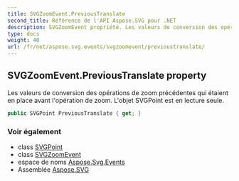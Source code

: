 ```yaml
---
title: SVGZoomEvent.PreviousTranslate
second_title: Référence de l'API Aspose.SVG pour .NET
description: SVGZoomEvent propriété. Les valeurs de conversion des opérations de zoom précédentes qui étaient en place avant lopération de zoom. Lobjet SVGPoint est en lecture seule.
type: docs
weight: 40
url: /fr/net/aspose.svg.events/svgzoomevent/previoustranslate/
---
```

## SVGZoomEvent.PreviousTranslate property

Les valeurs de conversion des opérations de zoom précédentes qui étaient en place avant l'opération de zoom. L'objet SVGPoint est en lecture seule.

```csharp
public SVGPoint PreviousTranslate { get; }
```

### Voir également

* class [SVGPoint](../../../aspose.svg.datatypes/svgpoint/)
* class [SVGZoomEvent](../)
* espace de noms [Aspose.Svg.Events](../../svgzoomevent/)
* Assemblée [Aspose.SVG](../../../)


